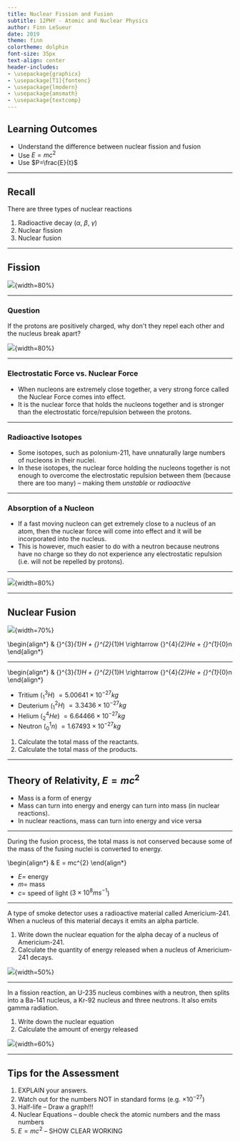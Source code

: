 ```yaml
---
title: Nuclear Fission and Fusion
subtitle: 12PHY - Atomic and Nuclear Physics
author: Finn LeSueur
date: 2019
theme: finn
colortheme: dolphin
font-size: 35px
text-align: center
header-includes:
- \usepackage{graphicx}
- \usepackage[T1]{fontenc}
- \usepackage{lmodern}
- \usepackage{amsmath}
- \usepackage{textcomp}
---
```


## Learning Outcomes

- Understand the difference between nuclear fission and fusion
- Use $E=mc^{2}$
- Use $P=\frac{E}{t}$

---

## Recall

There are three types of nuclear reactions

1. Radioactive decay ($\alpha$, $\beta$, $\gamma$)
2. Nuclear fission
3. Nuclear fusion

---

## Fission

![](assets/6-nuclear-fission.jpg){width=80%}

---

### Question

If the protons are positively charged, why don't they repel each other and the nucleus break apart?

![](assets/6-atom-diagram.png){width=80%}

---

### Electrostatic Force vs. Nuclear Force

- When nucleons are extremely close together, a very strong force called the Nuclear Force comes into effect.
- It is the nuclear force that holds the nucleons together and is stronger than the electrostatic force/repulsion between the protons.

---

### Radioactive Isotopes

- Some isotopes, such as polonium-211, have unnaturally large numbers of nucleons in their nuclei.
- In these isotopes, the nuclear force holding the nucleons together is not enough to overcome the electrostatic repulsion between them (because there are too many) – making them _unstable_ or _radioactive_

---

### Absorption of a Nucleon

- If a fast moving nucleon can get extremely close to a nucleus of an atom, then the nuclear force will come into effect and it will be incorporated into the nucleus.
- This is however, much easier to do with a neutron because neutrons have no charge so they do not experience any electrostatic repulsion (i.e. will not be repelled by protons).

---

![](assets/6-nuclear-fission.jpg){width=80%}

---

## Nuclear Fusion

![](assets/6-nuclear-fusion.jpg){width=70%}

\begin{align*}
    & {}^{3}_{1}H + {}^{2}_{1}H \rightarrow {}^{4}_{2}He + {}^{1}_{0}n
\end{align*}

---

\begin{align*}
    & {}^{3}_{1}H + {}^{2}_{1}H \rightarrow {}^{4}_{2}He + {}^{1}_{0}n
\end{align*}

- Tritium (${}^{3}_{1}H$) $= 5.00641 \times 10^{-27} kg$
- Deuterium (${}^{2}_{1}H$) $= 3.3436 \times 10^{-27} kg$
- Helium (${}^{4}_{2}He$) $= 6.64466 \times 10^{-27} kg$
- Neutron (${}^{1}_{0}n$) $= 1.67493 \times 10^{-27} kg$

1. Calculate the total mass of the reactants.
2. Calculate the total mass of the products.

---

## Theory of Relativity, $E = mc^{2}$

- Mass is a form of energy
- Mass can turn into energy and energy can turn into mass (in nuclear reactions).
- In nuclear reactions, mass can turn into energy and vice versa

---

During the fusion process, the total mass is not conserved because some of the mass of the fusing nuclei is converted to energy.

\begin{align*}
    & E = mc^{2}
\end{align*}

- $E =$ energy
- $m =$ mass
- $c =$ speed of light ($3\times10^{8}ms^{-1}$)

---

A type of smoke detector uses a radioactive material called Americium-241. When a nucleus of this material decays it emits an alpha particle.

1. Write down the nuclear equation for the alpha decay of a nucleus of Americium-241.
2. Calculate the quantity of energy released when a nucleus of Americium-241 decays.

![](assets/6-smoke-detector-table.png){width=50%}

---

In a fission reaction, an U-235 nucleus combines with a neutron, then splits into a Ba-141 nucleus, a Kr-92 nucleus and three neutrons. It also emits gamma radiation.

1. Write down the nuclear equation
2. Calculate the amount of energy released

![](assets/6-fission-table.png){width=60%}

---

## Tips for the Assessment

1. EXPLAIN your answers.
2. Watch out for the numbers NOT in standard forms (e.g. $\times 10^{-27}$)
3. Half-life – Draw a graph!!!
4. Nuclear Equations – double check the atomic numbers and the mass numbers
5. $E = mc^{2}$ – SHOW CLEAR WORKING


